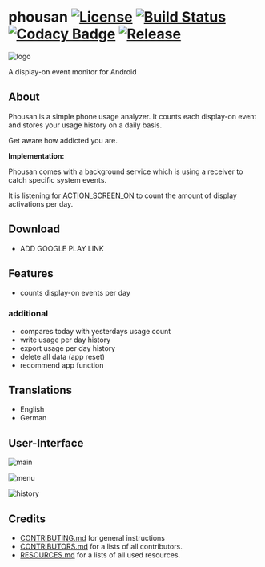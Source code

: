 # phousan [![License](https://img.shields.io/badge/license-GPL3-brightgreen.svg)](LICENSE) [![Build Status](https://travis-ci.org/yafp/phousan.svg?branch=master)](https://travis-ci.org/yafp/phousan) [![Codacy Badge](https://api.codacy.com/project/badge/Grade/30952d1d10d34eb2a1ee3c32704c91b4)](https://www.codacy.com/app/yafp/phousan?utm_source=github.com&amp;utm_medium=referral&amp;utm_content=yafp/phousan&amp;utm_campaign=Badge_Grade) <a href="https://github.com/yafp/phousan/releases/latest" target="_blank"><img src="https://img.shields.io/github/release/yafp/phousan.svg" alt="Release"></a>


![logo](https://raw.githubusercontent.com/yafp/phousan/master/doc/Misc/app_icon_96.png)

A display-on event monitor for Android


## About
Phousan is a simple phone usage analyzer. It counts each display-on event and stores your usage history on a daily basis.

Get aware how addicted you are.


__Implementation:__

Phousan comes with a background service which is using a receiver to catch specific system events.

It is listening for [ACTION_SCREEN_ON](https://developer.android.com/reference/android/content/Intent#action_screen_on)
 to count the amount of display activations per day.


## Download
* ADD GOOGLE PLAY LINK


## Features
- counts display-on events per day

### additional
- compares today with yesterdays usage count
- write usage per day history
- export usage per day history
- delete all data (app reset)
- recommend app function


## Translations
* English
* German


## User-Interface
![main](https://raw.githubusercontent.com/yafp/phousan/master/doc/Misc/ui_1_main_en.png)

![menu](https://raw.githubusercontent.com/yafp/phousan/master/doc/Misc/ui_2_menu_en.png)

![history](https://raw.githubusercontent.com/yafp/phousan/master/doc/Misc/ui_3_history_en.png)


## Credits
* [CONTRIBUTING.md](CONTRIBUTING.md) for general instructions
* [CONTRIBUTORS.md](CONTRIBUTORS.md) for a lists of all contributors.
* [RESOURCES.md](RESOURCES.md) for a lists of all used resources.
